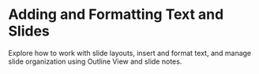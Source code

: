 # Adding and Formatting Text and Slides

Explore how to work with slide layouts, insert and format text, and manage slide organization using Outline View and slide notes.